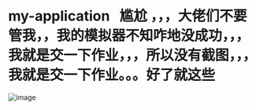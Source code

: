 # my-application   尴尬 ，，，大佬们不要管我，，我的模拟器不知咋地没成功，，，我就是交一下作业，，，所以没有截图，，，我就是交一下作业。。。好了就这些
![image](https://github.com/kaitiandeng/my-application-2/image-folder/wrong.png)
